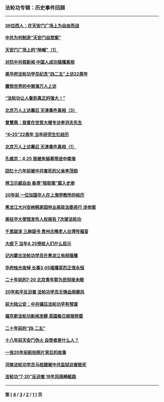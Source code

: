### 法轮功专辑：历史事件回顾
---
#### [36位西人：在天安门广场上为自由而战](../../pages/nf5793/n13390029.md?03100430) 
#### [中共为何制造“天安门自焚案”](../../pages/nf5793/n13183270.md?03100430) 
#### [天安门广场上的“呐喊”（1）](../../pages/nf5793/n13105277.md?03100430) 
#### [对抗中共假新闻 中国人成功插播真相](../../pages/nf5793/n12910618.md?03100430) 
#### [美华府法轮功学员纪念“四二五”上访22周年](../../pages/nf5793/n12904445.md?03100430) 
#### [震惊世界的中南海万人上访](../../pages/nf5793/n12903976.md?03100430) 
#### [“法轮功让人看到真正的强大！”](../../pages/nf5793/n12903195.md?03100430) 
#### [北京万人上访幕后 天津事件真相（3）](../../pages/nf5793/n12902807.md?03100430) 
#### [曾慧燕：我曾在世贸大楼专访李洪志先生](../../pages/nf5793/n12898729.md?03100430) 
#### [“4•25”22周年 当年研究生忆经历](../../pages/nf5793/n12894152.md?03100430) 
#### [北京万人上访幕后 天津事件真相（1）](../../pages/nf5793/n12885174.md?03100430) 
#### [孔维京：4·25 我被朱镕基带进中南海](../../pages/nf5793/n12864987.md?03100430) 
#### [回忆十六年前被中共害死的父亲李茂勋](../../pages/nf5793/n12880270.md?03100430) 
#### [捍卫示威自由 香港“阻街案”载入史册](../../pages/nf5793/n12811245.md?03100430) 
#### [20年前 一位加国华人在上海劳教所的经历](../../pages/nf5793/n12707932.md?03100430) 
#### [黑龙江大兴安岭韩家园林业局政法委恶行 涉命案](../../pages/nf5793/n12622815.md?03100430) 
#### [美驻华大使馆发布人权报告 7次提法轮功](../../pages/nf5793/n12520541.md?03100430) 
#### [千里跋涉 三麻袋书 贵州古稀老人台湾传福音](../../pages/nf5793/n12198750.md?03100430) 
#### [大疫下 当年4.25带给人们什么启示](../../pages/nf5793/n12058565.md?03100430) 
#### [记内蒙古法轮功学员在黑龙江电视插播](../../pages/nf5793/n11699194.md?03100430) 
#### [华府烛光夜悼 长春3·05插播英烈正信永恒](../../pages/nf5793/n11397432.md?03100430) 
#### [二十年前的7·20 北京青年郭为民彻夜未眠](../../pages/nf5793/n11354195.md?03100430) 
#### [20年和平反迫害 法轮功学员无惧血雨腥风](../../pages/nf5793/n11348279.md?03100430) 
#### [前大陆公安：中共镇压法轮功早有预谋](../../pages/nf5793/n11352168.md?03100430) 
#### [福克斯法轮功新闻发酵  英国每日邮报转载](../../pages/nf5793/n11285952.md?03100430) 
#### [二十年前的“四·二五”](../../pages/nf5793/n11207639.md?03100430) 
#### [十八年前天安门伪火 自焚者是什么人？](../../pages/nf5793/n10996556.md?03100430) 
#### [一张20年前航拍照片背后的故事](../../pages/nf5793/n10693797.md?03100430) 
#### [河南法轮功学员马桂娥被中共监狱迫害致死](../../pages/nf5793/n10684974.md?03100430) 
#### [法轮功“7‧20”反迫害 19年风雨崎岖路](../../pages/nf5793/n10570834.md?03100430) 

---
#### 第 [ [4](./4.md?03100430) / [3](./3.md?03100430) / [2](./2.md?03100430) / [1](./1.md?03100430) ] 页
